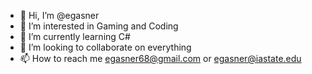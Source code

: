 - 👋 Hi, I’m @egasner
- 👀 I’m interested in Gaming and Coding
- 🌱 I’m currently learning C#
- 💞️ I’m looking to collaborate on everything
- 📫 How to reach me egasner68@gmail.com or egasner@iastate.edu


